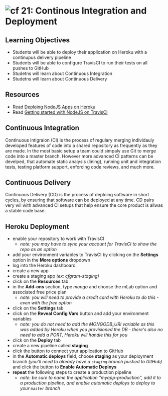 ![cf](http://i.imgur.com/7v5ASc8.png) 21: Continous Integration and Deployment 
===

## Learning Objectives
* Students will be able to deploy their application on Heroku with a continupus delivery pipeline
* Students will be able to configure TravisCI to run their tests on all pushes to GitHub
* Studetns will learn about Continuous Integration
* Studetns will learn about Continuous Delivery

## Resources
* Read [Deploing NodeJS Apps on Heroku](https://devcenter.heroku.com/articles/deploying-nodejs)
* Read [Getting started with NodeJS on TravisCI](https://docs.travis-ci.com/user/languages/javascript-with-nodejs)

## Continuous Integration
Continuous Intigraion (CI) is the process of regulary merging individauly developed features of code into a shared repository as frequently as they are made. In the most basic setup a team could simpaly use Git to merge code into a master branch. However more advanced CI patterns can be develped, that automate static analysis (lining), running unit and integration tests, testing platform support, enforcing code reviews, and much more. 

## Continuous Delivery
Continuous Delivery (CD) is the process of deploing software in short cycles, by ensuring that software can be deployed at any time. CD pairs very wil with advanced CI setups that help ensure the core product is allwas a stable code base.

## Heroku Deployment
- enable your repository to work with TravisCI
  - *note: you may have to sync your account for TravisCI to show the repo as an option*
- add your environment variables to TravisCI by clicking on the **Settings** option in the **More options** dropdown
- log into the Heroku dashboard
- create a new app
- create a staging app *(ex: cfgram-staging)*
- click on the **Resources** tab
- in the **Add-ons** section, type *mongo* and choose the mLab option and associated free price plan
  - *note: you will need to provide a credit card with Heroku to do this - even with the free option*
- click on the **Settings** tab
- click on the **Reveal Config Vars** button and add your environment variables
  - *note: you do not need to add the MONGODB_URI variable as this was added by Heroku when you provisioned the DB - there's also no need to add a PORT, Heroku will handle this for you*
- click on the **Deploy** tab
- create a new pipeline called **staging**
- click the button to connect your application to GitHub
- in the **Automatic deploys** field, choose **staging** as your deployment branch *(you'll need to already have a `staging` branch pushed to GitHub)* and click the button to **Enable Automatic Deploys**
- **repeat** the following steps to create a production pipeline
  - *note: be sure to name the application "myapp-production", add it to a production pipeline, and enable automatic deploys to deploy to your `master` branch*
